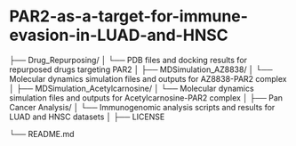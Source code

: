 # PAR2-as-a-target-for-immune-evasion-in-LUAD-and-HNSC


├── Drug_Repurposing/
│   └── PDB files and docking results for repurposed drugs targeting PAR2
│
├── MDSimulation_AZ8838/
│   └── Molecular dynamics simulation files and outputs for AZ8838-PAR2 complex
│
├── MDSimulation_Acetylcarnosine/
│   └── Molecular dynamics simulation files and outputs for Acetylcarnosine-PAR2 complex
│
├── Pan Cancer Analysis/
│   └── Immunogenomic analysis scripts and results for LUAD and HNSC datasets
│
├── LICENSE

└── README.md
